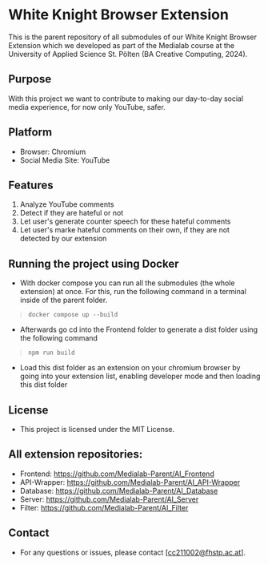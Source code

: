 # White Knight Browser Extension

This is the parent repository of all submodules of our White Knight Browser Extension which we developed as part of the Medialab course at the University of Applied Science St. Pölten (BA Creative Computing, 2024). 

## Purpose
With this project we want to contribute to making our day-to-day social media experience, for now only YouTube, safer. 

## Platform
- Browser: Chromium
- Social Media Site: YouTube

## Features
1. Analyze YouTube comments
2. Detect if they are hateful or not
3. Let user's generate counter speech for these hateful comments
4. Let user's marke hateful comments on their own, if they are not detected by our extension

## Running the project using Docker
- With docker compose you can run all the submodules (the whole extension) at once. For this, run the following command in a terminal inside of the parent folder.
> `docker compose up --build` 
- Afterwards go cd into the Frontend folder to generate a dist folder using the following command
> `npm run build`
- Load this dist folder as an extension on your chromium browser by going into your extension list, enabling developer mode and then loading this dist folder 
  

## License
- This project is licensed under the MIT License.

## All extension repositories:
- Frontend: https://github.com/Medialab-Parent/AI_Frontend
- API-Wrapper: https://github.com/Medialab-Parent/AI_API-Wrapper
- Database: https://github.com/Medialab-Parent/AI_Database
- Server: https://github.com/Medialab-Parent/AI_Server
- Filter: https://github.com/Medialab-Parent/AI_Filter

## Contact
- For any questions or issues, please contact [cc211002@fhstp.ac.at].
